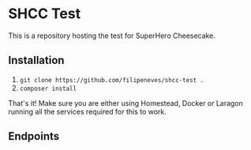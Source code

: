 # SHCC Test

This is a repository hosting the test for SuperHero Cheesecake.

## Installation
1. `git clone https://github.com/filipeneves/shcc-test .`
1. `composer install`

That's it! Make sure you are either using Homestead, Docker or Laragon running all the services required for this to work.

## Endpoints
